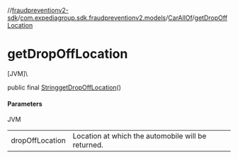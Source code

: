 //[fraudpreventionv2-sdk](../../../index.md)/[com.expediagroup.sdk.fraudpreventionv2.models](../index.md)/[CarAllOf](index.md)/[getDropOffLocation](get-drop-off-location.md)

# getDropOffLocation

[JVM]\

public final [String](https://docs.oracle.com/javase/8/docs/api/java/lang/String.html)[getDropOffLocation](get-drop-off-location.md)()

#### Parameters

JVM

| | |
|---|---|
| dropOffLocation | Location at which the automobile will be returned. |
